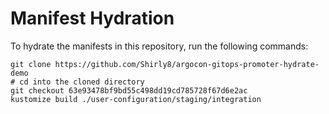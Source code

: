 # Manifest Hydration

To hydrate the manifests in this repository, run the following commands:

```shell
git clone https://github.com/Shirly8/argocon-gitops-promoter-hydrate-demo
# cd into the cloned directory
git checkout 63e93478bf9bd55c498dd19cd785728f67d6e2ac
kustomize build ./user-configuration/staging/integration
```
